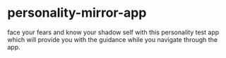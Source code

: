 # personality-mirror-app
face your fears and know your shadow self with this personality test app which will provide you with the guidance while you navigate through the app. 
